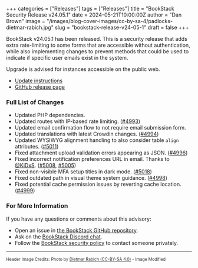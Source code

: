 +++
categories = ["Releases"]
tags = ["Releases"]
title = "BookStack Security Release v24.05.1"
date = 2024-05-21T10:00:00Z
author = "Dan Brown"
image = "/images/blog-cover-images/cc-by-sa-4/padlocks-dietmar-rabich.jpg"
slug = "bookstack-release-v24-05-1"
draft = false
+++

BookStack v24.05.1 has been released.
This is a security release that adds extra rate-limiting to some forms that are accessible without authentication, while also implementing changes to prevent methods that could be used to indicate if specific user emails exist in the system.

Upgrade is advised for instances accessible on the public web.

* [Update instructions](https://www.bookstackapp.com/docs/admin/updates)
* [GitHub release page](https://github.com/BookStackApp/BookStack/releases/tag/v24.05.1)

### Full List of Changes

* Updated PHP dependencies.
* Updated routes with IP-based rate limiting. ([#4993](https://github.com/BookStackApp/BookStack/issues/4993))
* Updated email confirmation flow to not require email submission form.
* Updated translations with latest Crowdin changes. ([#4994](https://github.com/BookStackApp/BookStack/pull/4994))
* Updated WYSIWYG alignment handling to also consider table `align` attributes. ([#5011](https://github.com/BookStackApp/BookStack/issues/5011))
* Fixed attachment upload validation errors appearing as JSON. ([#4996](https://github.com/BookStackApp/BookStack/issues/4996))
* Fixed incorrect notification preferences URL in email. Thanks to [@KiDxS](https://github.com/BookStackApp/BookStack/pull/5008). ([#5008](https://github.com/BookStackApp/BookStack/pull/5008), [#5005](https://github.com/BookStackApp/BookStack/issues/5005))
* Fixed non-visible MFA setup titles in dark mode. ([#5018](https://github.com/BookStackApp/BookStack/issues/5018))
* Fixed outdated path in visual theme system guidance. ([#4998](https://github.com/BookStackApp/BookStack/issues/4998))
* Fixed potential cache permission issues by reverting cache location. ([#4999](https://github.com/BookStackApp/BookStack/issues/4999))

### For More Information

If you have any questions or comments about this advisory:
* Open an issue in [the BookStack GitHub repository](https://github.com/BookStackApp/BookStack/issues).
* Ask on the [BookStack Discord chat](https://discord.gg/ztkBqR2).
* Follow the [BookStack security policy](https://github.com/BookStackApp/BookStack/blob/development/.github/SECURITY.md) to contact someone privately.

----

<span style="font-size: 0.8em;opacity:0.9;">Header Image Credits: <span>Photo by <a href="https://commons.wikimedia.org/wiki/File:San_Francisco_(CA,_USA),_Fisherman%27s_Wharf,_Liebesschl%C3%B6sser_--_2022_--_2873.jpg">Dietmar Rabich (CC-BY-SA 4.0)</a> - Image Modified</span></span>